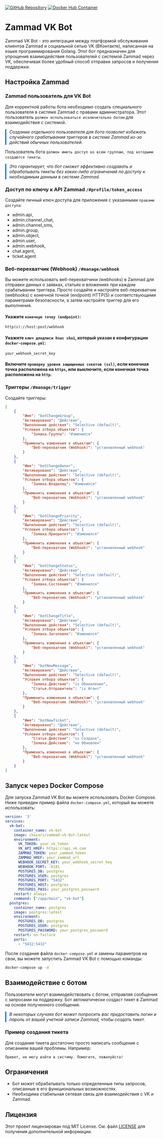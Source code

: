 [![GitHub Repository](https://img.shields.io/badge/GitHub-Repository-blue?logo=github)](https://github.com/chazari-x/hmtpk_zammad_vk_bot/tree/master) [![Docker Hub Container](https://img.shields.io/badge/Docker%20Hub-Container-blue?logo=docker)](https://hub.docker.com/r/chazari/zammad-vk-bot)

# Zammad VK Bot

Zammad VK Bot - это интеграция между платформой обслуживания клиентов Zammad и социальной сетью VK (ВКонтакте), написанная на языке программирования Golang. Этот бот предназначен для упрощения взаимодействия пользователей с системой Zammad через VK, обеспечивая более удобный способ отправки запросов и получения поддержки.

## Настройка Zammad

### Zammad пользователь для VK Bot

Для корректной работы бота необходимо создать специального пользователя в системе Zammad с правами администратора. Этот пользователь `должен использоваться исключительно ботом` для взаимодействия с системой.

<div style="border-left: 4px solid #007bff; padding-left: 10px;">
    <i>Создание отдельного пользователя для бота позволит избежать случайного срабатывания триггеров в системе Zammad из-за действий обычных пользователей.</i>
</div>

Пользователь бота `должен иметь доступ ко всем группам, под которыми создаются тикеты`.

<div style="border-left: 4px solid #007bff; padding-left: 10px;">
    <i>Это гарантирует, что бот сможет эффективно создавать и обрабатывать тикеты без каких-либо ограничений по доступу к необходимым данным в системе Zammad.</i>
</div>

### Доступ по ключу к API Zammad `/#profile/token_access`

Создайте личный ключ доступа для приложения с указанными `правами доступа`:

- admin.api, 
- admin.channel_chat, 
- admin.channel_sms, 
- admin.group, 
- admin.object, 
- admin.user, 
- admin.webhook, 
- chat.agent, 
- ticket.agent

### Веб-перехватчик (Webhook) `/#manage/webhook`

Вы можете использовать веб-перехватчики (webhooks) в Zammad для отправки данных о заявках, статьях и вложениях при каждом срабатывании триггера. Просто создайте и настройте веб-перехватчик (webhooks) с конечной точкой (endpoint) HTTP(S) и соответствующими параметрами безопасности, а затем настройте триггер для его выполнения.

#### Укажите `конечную точку (endpoint)`: 
``` 
http(s)://host:post/webhook
```

#### Укажите `ключ дподписи hnac sha1`, который указан в конфигурации `docker-compose.yml`:
```
your_webhook_secret_key
```

#### Включите `проверку уровня защищенных сокетов (ssl)`, если конечная точка расположена на `https`, или выключите, если конечная точка расположена на `http`.

### Триггеры `/#manage/trigger`

Создайте триггеры:

```json
[
    {
        "Имя": "botChangeGroup",
        "Активировано": "Действие",
        "Выполнение действия": "Selective (default)",
        "Условия отбора объектов": {
            "Заявка.Группа": "Изменился"
        },
        "Применить изменения к объектам": {
            "Веб-перехватчик (Webhook)": "установленный webhook"
        }
    },
    {
        "Имя": "botChangeOwner",
        "Активировано": "Действие",
        "Выполнение действия": "Selective (default)",
        "Условия отбора объектов": {
            "Заявка.Владелец": "Изменился"
        },
        "Применить изменения к объектам": {
            "Веб-перехватчик (Webhook)": "установленный webhook"
        }
    },
    {
        "Имя": "botChangePriority",
        "Активировано": "Действие",
        "Выполнение действия": "Selective (default)",
        "Условия отбора объектов": {
            "Заявка.Приоритет": "Изменился"
        },
        "Применить изменения к объектам": {
            "Веб-перехватчик (Webhook)": "установленный webhook"
        }
    },
    {
        "Имя": "botChangeStatus",
        "Активировано": "Действие",
        "Выполнение действия": "Selective (default)",
        "Условия отбора объектов": {
            "Заявка.Состояние": "Изменился"
        },
        "Применить изменения к объектам": {
            "Веб-перехватчик (Webhook)": "установленный webhook"
        }
    },
    {
        "Имя": "botChangeTitle",
        "Активировано": "Действие",
        "Выполнение действия": "Selective (default)",
        "Условия отбора объектов": {
            "Заявка.Заголовок": "Изменился"
        },
        "Применить изменения к объектам": {
            "Веб-перехватчик (Webhook)": "установленный webhook"
        }
    },
    {
        "Имя": "botNewMessage",
        "Активировано": "Действие",
        "Выполнение действия": "Selective (default)",
        "Условия отбора объектов": {
            "Заявка.Действие": "is Обновление",
            "Статья.Отправитель": "is Агент"
        },
        "Применить изменения к объектам": {
            "Веб-перехватчик (Webhook)": "установленный webhook"
        }
    },
    {
        "Имя": "botNewTicket",
        "Активировано": "Действие",
        "Выполнение действия": "Selective (default)",
        "Условия отбора объектов": {
            "Статья.Действие": "is Создано",
            "Заявка.Действие": "не Обновлен"
        },
        "Применить изменения к объектам": {
            "Веб-перехватчик (Webhook)": "установленный webhook"
        }
    }
]
```

## Запуск через Docker Compose

Для запуска Zammad VK Bot вы можете использовать Docker Compose. Ниже приведен пример файла `docker-compose.yml`, который вы можете использовать:

```yaml
version: '3'
services:
  vk-bot:
    container_name: vk-bot
    image: chazari/zammad-vk-bot:latest
    environment:
      VK_TOKEN: your_vk_token
      VK_API_HREF: https://api.vk.com
      ZAMMAD_TOKEN: your_zammad_token
      ZAMMAD_HREF: your_zammad_url
      WEBHOOK_SECRET_KEY: your_webhook_secret_key
      WEBHOOK_PORT: :8181
      POSTGRES_DB: postgres
      POSTGRES_USER: postgres
      POSTGRES_PORT: "5432"
      POSTGRES_HOST: postgres
      POSTGRES_PASS: your_postgres_password
    restart: always
    command: ["/app/main", "vk-bot"]
  postgres:
    container_name: postgres
    image: postgres:latest
    environment:
      POSTGRES_DB: postgres
      POSTGRES_USER: postgres
      POSTGRES_PASSWORD: your_postgres_password
    restart: on-failure
    ports:
      - "5432:5432"
```

После создания файла `docker-compose.yml` и замены параметров на свои, вы можете запустить Zammad VK Bot с помощью команды:

```bash
docker-compose up -d
```

## Взаимодействие с ботом

Пользователи могут взаимодействовать с ботом, отправляя сообщения с запросами на поддержку. 
Бот автоматически создаст тикет в Zammad на основе полученного сообщения. 

<div style="border-left: 4px solid #007bff; padding-left: 10px;">
    <i>В некоторых случаях бот может попросить вас предоставить логин и пароль от вашей учетной записи Zammad, чтобы создать тикет.</i>
</div>

### Пример создания тикета

Для создания тикета достаточно просто написать сообщение с описанием вашей проблемы. Например:

```
Привет, не могу войти в систему. Помогите, пожалуйста!
```

## Ограничения

- Бот может обрабатывать только определенные типы запросов, описанные в его функциональных возможностях.
- Необходима стабильная сетевая связь для взаимодействия с VK и Zammad.

## Лицензия

Этот проект лицензирован под MIT License. См. файл [LICENSE](LICENSE) для получения дополнительной информации.